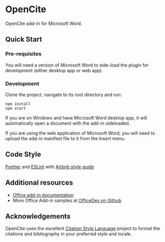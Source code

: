 # OpenCite

OpenCite add-in for Microsoft Word.

## Quick Start

### Pre-requisites

You will need a version of Microsoft Word to side-load the plugin for development (either desktop app or web app).

### Development

Clone the project, navigate to its root directory and run:

```
npm install
npm start
```

If you are on Windows and have Microsoft Word desktop app, it will automatically open a document with the add-in sideloaded.

If you are using the web application of Microsoft Word, you will need to upload the add-in manifest file to it from the _Insert_ menu.

## Code Style

[Prettier](https://prettier.io/) and [ESLint](https://eslint.org/) with [Airbnb style guide](https://github.com/airbnb/javascript)

## Additional resources

- [Office add-in documentation](https://docs.microsoft.com/office/dev/add-ins/overview/office-add-ins)
- More Office Add-in samples at [OfficeDev on Github](https://github.com/officedev)

## Acknowledgements

OpenCite uses the excellent [Citation Style Language](https://citationstyles.org/) project to format the citations and bibliography in your preferred style and locale.
